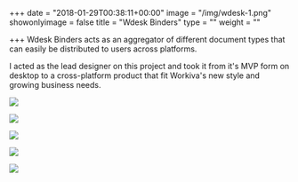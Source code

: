 +++
date = "2018-01-29T00:38:11+00:00"
image = "/img/wdesk-1.png"
showonlyimage = false
title = "Wdesk Binders"
type = ""
weight = ""

+++
Wdesk Binders acts as an aggregator of different document types that can easily be distributed to users across platforms.
<!--more-->

I acted as the lead designer on this project and took it from it's MVP form on desktop to a cross-platform product that fit Workiva's new style and growing business needs.

![](/img/wdesk-1.png)

![](/img/wdesk-2.png)

![](/img/wdesk-3.png)

![](/img/wdesk-4.png)

![](/img/wdesk-5.png)